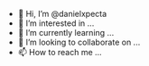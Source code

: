 - 👋 Hi, I’m @danielxpecta
- 👀 I’m interested in ...
- 🌱 I’m currently learning ...
- 💞️ I’m looking to collaborate on ...
- 📫 How to reach me ...

<!---
danielxpecta/danielxpecta is a ✨ special ✨ repository because its `README.md` (this file) appears on your GitHub profile.
You can click the Preview link to take a look at your changes.
--->
